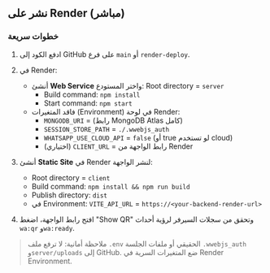 ## نشر على Render (مباشر)

### خطوات سريعة
1. ادفع الكود إلى GitHub على فرع `main` أو `render-deploy`.
2. في Render:
   - أنشئ **Web Service** واختر المستودع: Root directory = `server`
     - Build command: `npm install`
     - Start command: `npm start`
   - فاقد المتغيرات (Environment) في لوحة Render:
     - `MONGODB_URI` = (رابط MongoDB Atlas كامل)
     - `SESSION_STORE_PATH` = `./.wwebjs_auth`
     - `WHATSAPP_USE_CLOUD_API` = `false` (أو true لو تستخدم cloud)
     - (اختياري) `CLIENT_URL` = رابط الواجهة من Render

3. أنشئ **Static Site** في Render لنشر الواجهة:
   - Root directory = `client`
   - Build command: `npm install && npm run build`
   - Publish directory: `dist`
   - في Environment: `VITE_API_URL` = `https://<your-backend-render-url>`

4. افتح رابط الواجهة، اضغط "Show QR" وتحقق من سجلات السيرفر لرؤية أحداث `wa:qr` و`wa:ready`.

> ملاحظة أمانية: لا ترفع ملف `.env` الحقيقي أو ملفات الجلسة `.wwebjs_auth` و`server/uploads` إلى GitHub. ضع المتغيرات السرية في Render Environment.
